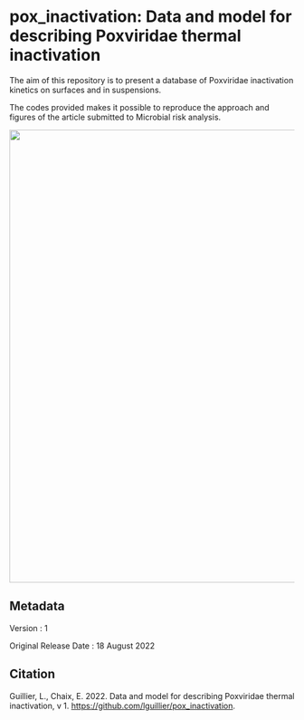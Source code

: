 # pox_inactivation: Data and model for describing Poxviridae thermal inactivation

The aim of this repository is to present a database of Poxviridae inactivation kinetics on surfaces and in suspensions.

The codes provided makes it possible to reproduce the approach and figures of the article submitted to Microbial risk analysis.

<img src='__Github_Figure_Schema2.png' width="800" />

## Metadata
Version : 1

Original Release Date : 18 August 2022

## Citation
Guillier, L., Chaix, E. 2022. Data and model for describing Poxviridae thermal inactivation, v 1. https://github.com/lguillier/pox_inactivation.
